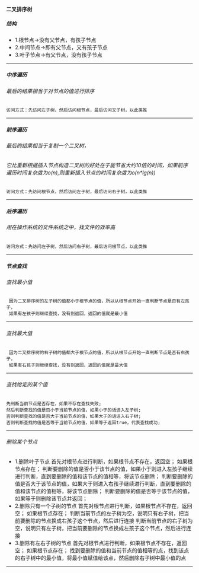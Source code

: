 #### 二叉排序树
##### 结构
-   1.根节点->没有父节点，有孩子节点
-   2.中间节点->即有父节点，又有孩子节点
-   3.叶子节点->有父节点，没有孩子节点

---

##### 中序遍历
###### 最后的结果相当于对节点的值进行排序

    访问方式：先访问左子树，然后访问根节点，最后访问又子树，以此类推

---

##### 前序遍历
###### 最后的结果相当于复制一个二叉树，
###### 它比重新根据插入节点构造二叉树的好处在于能节省大约10倍的时间，如果前序遍历时间复杂度为o(n),则重新插入节点的时间复杂度为o(n*lg(n))

    访问方式：先访问根节点，然后访问左子树，最后访问右子树，以此类推

---

##### 后序遍历
###### 用在操作系统的文件系统之中，找文件的效率高

    访问方式：先访问左子树，然后访问右子树，最后访问根节点，以此类推

---

##### 节点查找
###### 查找最小值

     因为二叉排序树的左子树的值都小于根节点的值，所以从根节点开始一直判断节点是否有左孩子，
     如果有左孩子则继续查找，没有则返回，返回的值就是最小值

---

###### 查找最大值

     因为二叉排序树的右子树的值都大于根节点的值，所以从根节点开始一直判断节点是否有右孩子，
     如果有右孩子则继续查找，没有则返回，返回的值就是最大值

---

###### 查找给定的某个值

    先判断当前节点是否存在，如果不存在查找失败;
    然后判断查找的值是否小于当前节点的值，如果小于的话进入左子树;
    否则判断查找的值是否大于当前节点的值，如果大于的话进入右子树;
    否则判断查找的值是否等于当前节点的值，如果等于返回true，代表查找成功;

---

###### 删除某个节点
-   1.删除叶子节点
    首先对根节点进行判断，如果根节点不存在，返回空；
    如果根节点存在；
    判断要删除的值是否小于该节点的值，如果小于则进入左孩子继续进行判断，直到要删除的值和该节点的值相等，将该节点删除；
    判断要删除的值是否大于该节点的值，如果大于则进入右孩子继续进行判断，直到要删除的值和该节点的值相等，将该节点删除；
    判断要删除的值是否等于该节点的值，如果等于则删除该节点并返回；
-   2.删除只有一个子树的节点
    首先对根节点进行判断，如果根节点不存在，返回空；
    如果根节点存在；
    判断当前节点的左子树为空，说明只有右子树，把当前要删除的节点换成右孩子这个节点，然后进行连接
    判断当前节点的右子树为空，说明只有左子树，把当前要删除的节点换成左孩子这个节点，然后进行连接
-   3.删除有左右子树的节点
    首先对根节点进行判断，如果根节点不存在，返回空；
    如果根节点存在；
    找到要删除的值和当前节点的值相等的点，找到该点的右子树中的最小值，将最小值赋值给该点，然后删除右子树中最小值的点
---


